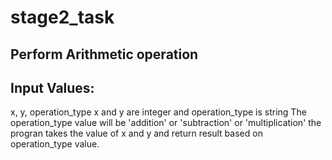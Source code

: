 # stage2_task
## Perform Arithmetic operation

## Input Values:
  x, y, operation_type
  x and y are integer and operation_type is string
   The operation_type value will be 'addition' or 'subtraction' or 'multiplication'
   the progran takes the value of x and y and return result based on operation_type value.
